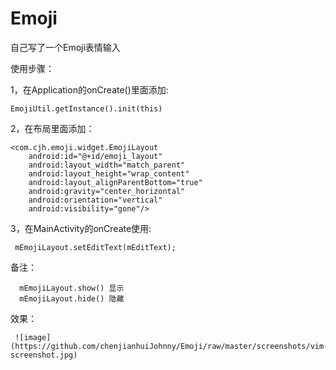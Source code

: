 # Emoji

自己写了一个Emoji表情输入

使用步骤：

1，在Application的onCreate()里面添加:

    EmojiUtil.getInstance().init(this)
   
2，在布局里面添加：


    <com.cjh.emoji.widget.EmojiLayout
        android:id="@+id/emoji_layout"
        android:layout_width="match_parent"
        android:layout_height="wrap_content"
        android:layout_alignParentBottom="true"
        android:gravity="center_horizontal"
        android:orientation="vertical"
        android:visibility="gone"/>
        
 3，在MainActivity的onCreate使用:
 
     mEmojiLayout.setEditText(mEditText);
     
 
 备注：
 
      mEmojiLayout.show() 显示
      mEmojiLayout.hide() 隐藏


效果：



	 ![image](https://github.com/chenjianhuiJohnny/Emoji/raw/master/screenshots/vim-screenshot.jpg)
  
